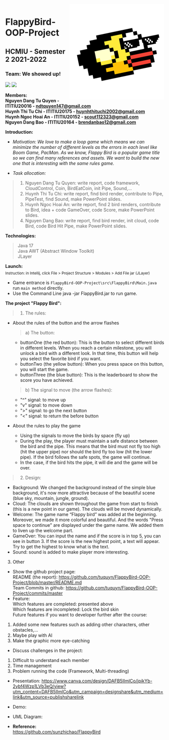 <img src="src/resources/icon.png" align="right" width="300" height="300"/>

# FlappyBird-OOP-Project
## HCMIU - Semester 2 2021-2022
### Team: We showed up!
![](https://img.shields.io/badge/java-17-blue)
![](https://img.shields.io/badge/game-FlappyBird-brightgreen)

**Members:**  
**Nguyen Dang Tu Quyen - ITITIU20016 - ndtquyen147@gmail.com**  
**Huynh Thi Tu Chi - ITITIU20175 - huynhthituchi2002@gmail.com**  
**Huynh Ngoc Hoai An - ITITIU20152 - scout112323@gmail.com**  
**Nguyen Dang Bao - ITITIU20164 - brendanbao12@gmail.com**

**Introduction:**
* *Motivation: We love to make a loop game which means we can minimize the number of different levels as the errors in each level like Boom Game, PacMan.
  As we know, Flappy Bird is a popular game title so we can find many references and assets. We want to build the new one that is interesting with the same rules game.*  


* *Task allocation:*
>1. Nguyen Dang Tu Quyen: write report, code framework, CloudControl, Coin, BirdEatCoin, init Pipe, Sound,...
>2. Huynh Thi Tu Chi: write report, find bird render, contribute to Pipe, PipeTest, find Sound, make PowerPoint slides.  
>3. Huynh Ngoc Hoai An: write report, find 2 bird renders, contribute to Bird, idea + code GameOver, code Score, make PowerPoint slides.
>4. Nguyen Dang Bao: write report, find bird render, init cloud, code Bird, code Bird Hit Pipe, make PowerPoint slides.

**Technologies:**
> Java 17  
> Java AWT (Abstract Window Toolkit)  
> JLayer

**Launch:**  
<sub> Instruction: in Intellij, click File > Project Structure > Modules > Add File jar (JLayer)</sub>
- Game entrance is `FlappyBird-OOP-Project\src\FlappyBird\Main.java` run `main method` directly.
- Use the Command Line java -jar FlappyBird.jar to run game.


**The project "Flappy Bird":**
> 1. The rules:
- About the rules of the button and the arrow flashes
  > a) The button:
    + buttonOne (the red button): This is the button to select different birds in different levels. When you reach a certain milestone, you will unlock a bird with          a different look. In that time, this button will help you select the favorite bird if you want.
    + buttonTwo (the yellow button): When you press space on this button, you will start the game.
    + buttonThree (the blue button): This is the leaderboard to show the score you have achieved.

  > b) The signal to move (the arrow flashes):
    + "^" signal: to move up
    + "v" signal: to move down
    + ">" signal: to go the next button
    + "<" signal: to return the before button
- About the rules to play the game
    + Using the signals to move the birds by space (fly up)
    + During the play, the player must maintain a safe distance between the bird and the pipe. This means that the bird must not fly too high (hit the upper pipe)           nor should the bird fly too low (hit the lower pipe). If the bird follows the safe spots, the game will continue.
    + In the case, if the bird hits the pipe, it will die and the game will be over.
> 2. Design:
- Background: We changed the background instead of the simple blue background, it's now more attractive because of the beautiful scene (blue sky, mountain, jungle,       ground).
- Cloud: The clouds are shown throughout the game from start to finish (this is a new point in our game). The clouds will be moved dynamically.
- Welcome: The game name “Flappy bird” was added at the beginning. Moreover, we made it more colorful and beautiful. And the words "Press space to continue" are         displayed under the game name. We added them to liven up the welcome part.
- GameOver: You can input the name and if the score is in top 5, you can see in button 3. If the score is the new highest point, a text will appear. Try to get the highest to know what is the text.  
- Sound: sound is added to make player more interesting.  
3. Other
* Show the github project page:  
README (the report): https://github.com/tuquyn/FlappyBird-OOP-Project/blob/master/README.md  
Team Commits in github: https://github.com/tuquyn/FlappyBird-OOP-Project/commits/master  
* Feature:  
  Which features are completed: presented above   
  Which features are incompleted: Lock the bird skin  
  Future features if you want to developer further after the course:
1. Added some new features such as adding other characters, other obstacles,...
2. Maybe play with AI
3. Make the graphic more eye-catching
* Discuss challenges in the project:  
1. Difficult to understand each member
2. Time management
3. Problem running the code
  (Framework, Multi-threading)
* Presentation: https://www.canva.com/design/DAFB5IImlCo/jpikYb-2ybf4Wzp1LVb3eQ/view?utm_content=DAFB5IImlCo&utm_campaign=designshare&utm_medium=link&utm_source=publishsharelink

* Demo:  
* UML Diagram:  

* **Reference:**  
https://github.com/sunzhichao/FlappyBird